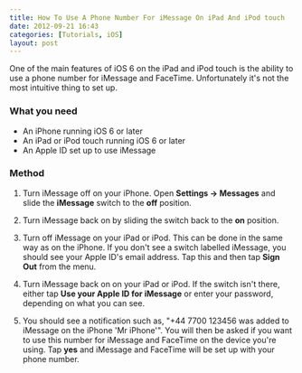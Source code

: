 ```yaml
---
title: How To Use A Phone Number For iMessage On iPad And iPod touch
date: 2012-09-21 16:43
categories: [Tutorials, iOS]
layout: post
---
```


One of the main features of iOS 6 on the iPad and iPod touch is the ability to use a phone number for iMessage and FaceTime. Unfortunately it's not the most intuitive thing to set up. <!-- more -->

### What you need

  * An iPhone running iOS 6 or later
  * An iPad or iPod touch running iOS 6 or later
  * An Apple ID set up to use iMessage

### Method

  1. Turn iMessage off on your iPhone. Open **Settings → Messages** and slide the **iMessage** switch to the **off** position.

  2. Turn iMessage back on by sliding the switch back to the **on** position.

  3. Turn off iMessage on your iPad or iPod. This can be done in the same way as on the iPhone. If you don't see a switch labelled iMessage, you should see your Apple ID's email address. Tap this and then tap **Sign Out** from the menu.

  4. Turn iMessage back on on your iPad or iPod. If the switch isn't there, either tap **Use your Apple ID for iMessage** or enter your password, depending on what you can see.

  5. You should see a notification such as, "+44 7700 123456 was added to iMessage on the iPhone 'Mr iPhone'". You will then be asked if you want to use this number for iMessage and FaceTime on the device you're using. Tap **yes** and iMessage and FaceTime will be set up with your phone number.